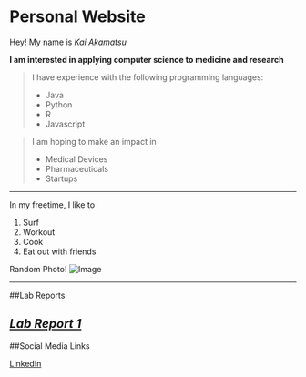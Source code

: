 # Personal Website

Hey! My name is _Kai Akamatsu_

**I am interested in applying computer science to medicine and research**

> I have experience with the following programming languages:
>
> - Java
> - Python
> - R
> - Javascript

> I am hoping to make an impact in
>
> - Medical Devices
> - Pharmaceuticals
> - Startups

---

In my freetime, I like to

1. Surf
2. Workout
3. Cook
4. Eat out with friends

Random Photo!
![Image](https://picsum.photos/200/300)

---
##Lab Reports

*[Lab Report 1](lab-report-1-week-0.html)*
---
##Social Media Links

[LinkedIn](https://www.linkedin.com/in/kai-akamatsu/)
